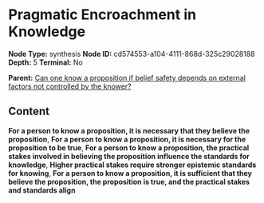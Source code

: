 # Pragmatic Encroachment in Knowledge

**Node Type:** synthesis
**Node ID:** cd574553-a104-4111-868d-325c29028188
**Depth:** 5
**Terminal:** No

**Parent:** [Can one know a proposition if belief safety depends on external factors not controlled by the knower?](can-one-know-a-proposition-if-belief-safety-depends-on-external-factors-not-controlled-by-the-knower-antithesis-08a7c6f5-bc92-4721-b59e-316987848ee4.md)

## Content

**For a person to know a proposition, it is necessary that they believe the proposition**, **For a person to know a proposition, it is necessary for the proposition to be true**, **For a person to know a proposition, the practical stakes involved in believing the proposition influence the standards for knowledge**, **Higher practical stakes require stronger epistemic standards for knowing**, **For a person to know a proposition, it is sufficient that they believe the proposition, the proposition is true, and the practical stakes and standards align**
